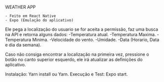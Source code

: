WEATHER APP 

    - Feito em React Native 
    - Expo (Emulação do aplicativo)

Ele pega a localização do usuario se for aceita a permissão, faz uma busca na API e retorna alguns dados:
 -Temperatura atual.
 -Temperatura Maxima.
 -Temperatura Minima.
 -Velocidade do vento.
 -Umidade.
 -Data (Horario, Data e dia da semana).

Caso não consiga encontrar a localização na primeira vez, pressione o botão no canto superior esquerdo, ele irá atualizar as definições do aplicativo.

Instalação: Yarn install ou Yarn.
Execução e Test: Expo start.